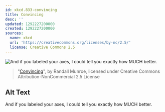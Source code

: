 ```yaml
---
id: xkcd.833-convincing
title: Convincing
desc: ''
updated: 1292227200000
created: 1292227200000
sources:
  name: xkcd
  url: 'https://creativecommons.org/licenses/by-nc/2.5/'
  license: Creative Commons 2.5
---
```

![And if you labeled your axes, I could tell you exactly how MUCH better.](https://imgs.xkcd.com/comics/convincing.png)
> "[Convincing](https://xkcd.com/833/)", by Randall Munroe, licensed under Creative Commons Attribution-NonCommercial 2.5 License

## Alt Text
And if you labeled your axes, I could tell you exactly how MUCH better.
